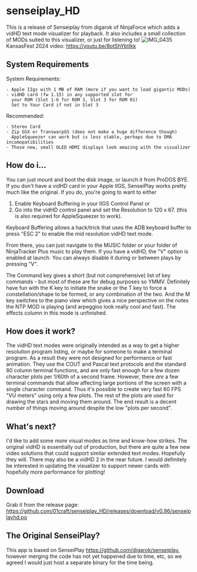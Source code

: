 # senseiplay_HD

This is a release of Senseiplay from digarok of NinjaForce which adds a vidHD text mode visualizer for playback.  It also includes a small collection of MODs suited to this visualizer, or just for listening to!
![IMG_0435](https://github.com/user-attachments/assets/6e080baa-c49a-405b-a8ed-0c87f8ae85ea)
KansasFest 2024 video: https://youtu.be/8otShYbtIkk
## System Requirements

System Requirements:
  
    - Apple IIgs with 1 MB of RAM (more if you want to load gigantic MODs)
    - vidHD card (fw 1.15) in any supported slot for
      your ROM (Slot 1-6 for ROM 3, Slot 3 for ROM 01)
      Set to Your Card if not in Slot 3
    
Recommended:

    - Stereo Card 
    - Zip GSX or TranswarpGS (does not make a huge difference though)
      AppleSqueezer can work but is less stable, perhaps due to DMA incomopatibilities
    - Those new, small OLED HDMI displays look amazing with the visualizer


## How do i...

You can just mount and boot the disk image, or launch it from ProDOS BYE.
If you don't have a vidHD card in your Apple IIGS, SenseiPlay works pretty much like the original.
If you do, you're going to want to either
1) Enable Keyboard Buffering in your IIGS Control Panel or
2) Go into the vidHD control panel and set the Resolution to 120 x 67. (this is also required for AppleSqueezer to work).

Keyboard Buffering allows a hack/trick that uses the ADB keyboard buffer to press "ESC 2" to enable the mid resolution vidHD text mode.

From there, you can just navigate to the MUSIC folder or your folder of NinjaTracker Plus music to play them.  If you have a vidHD, the "V" option is enabled at launch.  You can always disable it during or between plays by pressing "V".

The Command key gives a short (but not comprehensive) list of key commands - but most of these are for debug purposes so YMMV.  Definitely have fun with the K key to initiate the snake or the T key to force a constellation/shape to be formed, or any combination of the two.  And the M key switches to the piano view which gives a nice perspective on the notes the NTP MOD is playing (and arpeggios look really cool and fast).  The effects column in this mode is unfinished.

## How does it work?

The vidHD text modes were originally intended as a way to get a higher resolution program listing, or maybe for someone to make a terminal program.  As a result they were not designed for performance or fast animation.  They use the COUT and Pascal text protocols and the standard 80 column terminal functions, and are only fast enough for a few dozen character plots per 1/60th of a second frame.  However, there *are*  a few terminal commands that allow affecting large portions of the screen with a single character command.  Thus it's possible to create very fast 60 FPS "VU meters" using only a few plots.  The rest of the plots are used for drawing the stars and moving them around.  The end result is a decent number of things moving around despite the low "plots per second".

## What's next?

I'd like to add some more visual modes as time and know-how strikes.  The original vidHD is essentially out of production, but there are quite a few new video solutions that could support similar extended text modes.  Hopefully they will.  There may also be a vidHD 2 in the near future.  I would definitely be interested in updating the visualizer to support newer cards with hopefully more performance for plotting!


## Download

Grab it from the release page: https://github.com/01craft/senseiplay_HD/releases/download/v0.96/senseiplayhd.po


## The Original SenseiPlay?

This app is based on SenseiPlay https://github.com/digarok/senseiplay, however merging the code has not yet happened due to time, etc, so we agreed I would just host a separate binary for the time being.
